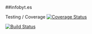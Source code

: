 ##infobyt.es

Testing / Coverage
[![Coverage Status](https://coveralls.io/repos/nealcpeters/infobytes/badge.png)](https://coveralls.io/r/nealcpeters/infobytes)

[![Build Status](https://travis-ci.org/nealcpeters/infobytes.png?branch=master)](https://travis-ci.org/nealcpeters/infobytes)

